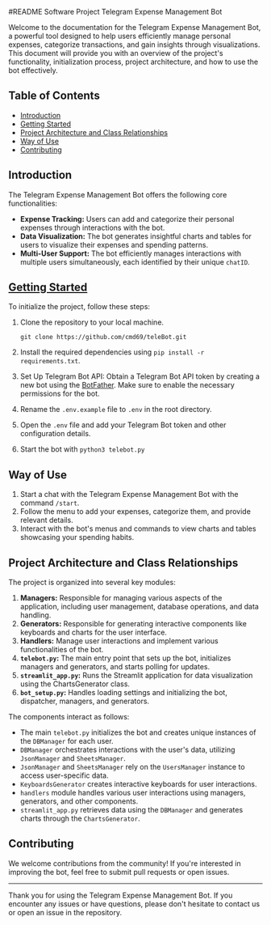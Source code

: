 #README Software Project Telegram Expense Management Bot

Welcome to the documentation for the Telegram Expense Management Bot, a powerful tool designed to help users efficiently manage personal expenses, categorize transactions, and gain insights through visualizations. This document will provide you with an overview of the project's functionality, initialization process, project architecture, and how to use the bot effectively.

## Table of Contents

- [Introduction](#introduction) 
- [Getting Started](#getting-started)  
- [Project Architecture and Class Relationships](#project-architecture-and-class-relationships) 
- [Way of Use](#way-of-use) 
- [Contributing](#contributing) 

## Introduction

The Telegram Expense Management Bot offers the following core functionalities:

- **Expense Tracking:** Users can add and categorize their personal expenses through interactions with the bot.
- **Data Visualization:** The bot generates insightful charts and tables for users to visualize their expenses and spending patterns.
- **Multi-User Support:** The bot efficiently manages interactions with multiple users simultaneously, each identified by their unique `chatID`.

## [Getting Started](getting-started)

To initialize the project, follow these steps:

1. Clone the repository to your local machine.

   ```
   git clone https://github.com/cmd69/teleBot.git
   ```

3. Install the required dependencies using `pip install -r requirements.txt`.
4. Set Up Telegram Bot API: Obtain a Telegram Bot API token by creating a new bot using the [BotFather](https://core.telegram.org/bots#botfather). Make sure to enable the necessary permissions for the bot.
5. Rename the `.env.example` file to `.env` in the root directory.
6. Open the `.env` file and add your Telegram Bot token and other configuration details.
7. Start the bot with `python3 telebot.py`

## Way of Use

1. Start a chat with the Telegram Expense Management Bot with the command `/start`.
2. Follow the menu to add your expenses, categorize them, and provide relevant details.
3. Interact with the bot's menus and commands to view charts and tables showcasing your spending habits.

## Project Architecture and Class Relationships

The project is organized into several key modules:

1. **Managers:** Responsible for managing various aspects of the application, including user management, database operations, and data handling.
2. **Generators:** Responsible for generating interactive components like keyboards and charts for the user interface.
3. **Handlers:** Manage user interactions and implement various functionalities of the bot.
4. **`telebot.py`:** The main entry point that sets up the bot, initializes managers and generators, and starts polling for updates.
5. **`streamlit_app.py`:** Runs the Streamlit application for data visualization using the ChartsGenerator class.
6. **`bot_setup.py`:** Handles loading settings and initializing the bot, dispatcher, managers, and generators.

The components interact as follows:

- The main `telebot.py` initializes the bot and creates unique instances of the `DBManager` for each user.
- `DBManager` orchestrates interactions with the user's data, utilizing `JsonManager` and `SheetsManager`.
- `JsonManager` and `SheetsManager` rely on the `UsersManager` instance to access user-specific data.
- `KeyboardsGenerator` creates interactive keyboards for user interactions.
- `handlers` module handles various user interactions using managers, generators, and other components.
- `streamlit_app.py` retrieves data using the `DBManager` and generates charts through the `ChartsGenerator`.
## Contributing

We welcome contributions from the community! If you're interested in improving the bot, feel free to submit pull requests or open issues.

---

Thank you for using the Telegram Expense Management Bot. If you encounter any issues or have questions, please don't hesitate to contact us or open an issue in the repository.
